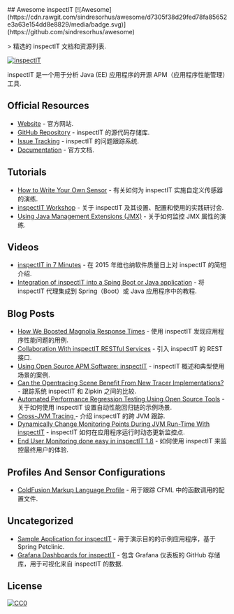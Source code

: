 <div class="github-widget" data-repo="inspectit-labs/awesome-inspectit"></div>
## Awesome inspectIT  [![Awesome](https://cdn.rawgit.com/sindresorhus/awesome/d7305f38d29fed78fa85652e3a63e154dd8e8829/media/badge.svg)](https://github.com/sindresorhus/awesome)

&gt; 精选的 inspectIT 文档和资源列表.

[![inspectIT](https://raw.githubusercontent.com/inspectit-labs/awesome-inspectit/master/media/inspectit.png)](http://www.inspectit.rocks/)

inspectIT 是一个用于分析 Java (EE) 应用程序的开源 APM（应用程序性能管理）工具.



## Official Resources

* [Website](http://www.inspectit.rocks/) - 官方网站.
* [GitHub Repository](https://github.com/inspectIT/inspectIT) - inspectIT 的源代码存储库.
* [Issue Tracking](https://inspectit-performance.atlassian.net/browse/INSPECTIT) - inspectIT 的问题跟踪系统.
* [Documentation](https://inspectit-performance.atlassian.net/wiki/) - 官方文档.

## Tutorials
* [How to Write Your Own Sensor](https://dzone.com/articles/how-to-write-your-own-sensor-for-the-open-source-a) - 有关如何为 inspectIT 实施自定义传感器的演练.
* [inspectIT Workshop](https://github.com/inspectit-labs/workshop) - 关于 inspectIT 及其设置、配置和使用的实践研讨会.
* [Using Java Management Extensions (JMX)](https://blog.novatec-gmbh.de/inspectit-1-6-monitoring-jmx/) - 关于如何监控 JMX 属性的演练.
 
## Videos

* [inspectIT in 7 Minutes](https://www.youtube.com/watch?v=bqZPBsTxAc4) - 在 2015 年维也纳软件质量日上对 inspectIT 的简短介绍.
* [Integration of inspectIT into a Sping Boot or Java application](https://www.youtube.com/watch?v=x0fnYSANIFk) - 将 inspectIT 代理集成到 Spring（Boot）或 Java 应用程序中的教程.

## Blog Posts

* [How We Boosted Magnolia Response Times](https://www.magnolia-cms.com/blogs/guest-blogger/detail~@how-we-boosted-magnolia-response-times-with-dynamic-page-caching~.html) - 使用 inspectIT 发现应用程序性能问题的用例.
* [Collaboration With inspectIT RESTful Services](https://blog.novatec-gmbh.de/inspectit-restful-services/) - 引入 inspectIT 的 REST 接口.
* [Using Open Source APM Software: inspectIT](https://opensource.com/article/17/3/inspectit) - inspectIT 概述和典型使用场景的案例.
* [Can the Opentracing Scene Benefit From New Tracer Implementations?](https://dzone.com/articles/can-opentracing-scene-benefit-from-new-tracer-impl) - 跟踪系统 inspectIT 和 Zipkin 之间的比较.
* [Automated Performance Regression Testing Using Open Source Tools](https://blog.novatec-gmbh.de/automated-performance-regression-testing/) - 关于如何使用 inspectIT 设置自动性能回归链的示例场景.
* [Cross-JVM Tracing ](https://blog.novatec-gmbh.de/inspectit-1-7-cross-jvm-tracing/) - 介绍 inspectIT 的跨 JVM 跟踪.
* [Dynamically Change Monitoring Points During JVM Run-Time With inspectIT](https://blog.novatec-gmbh.de/dynamically-change-monitoring-points-during-jvm-run-time-with-inspectit/) - inspectIT 如何在应用程序运行时动态更新监控点.
* [End User Monitoring done easy in inspectIT 1.8](https://blog.novatec-gmbh.de/end-user-monitoring-inspectit-1-8/) - 如何使用 inspectIT 来监控最终用户的体验.

## Profiles And Sensor Configurations

* [ColdFusion Markup Language Profile](https://github.com/ghedwards/cfml-inspectIT) - 用于跟踪 CFML 中的函数调用的配置文件.

## Uncategorized

* [Sample Application for inspectIT](https://github.com/inspectit-labs/spring-petclinic-microservices) - 用于演示目的的示例应用程序，基于 Spring Petclinic.
* [Grafana Dashboards for inspectIT](https://github.com/inspectit-labs/dashboards) - 包含 Grafana 仪表板的 GitHub 存储库，用于可视化来自 inspectIT 的数据.

## License

[![CC0](https://camo.githubusercontent.com/60561947585c982aee67ed3e3b25388184cc0aa3/687474703a2f2f6d6972726f72732e6372656174697665636f6d6d6f6e732e6f72672f70726573736b69742f627574746f6e732f38387833312f7376672f63632d7a65726f2e737667)](http://creativecommons.org/publicdomain/zero/1.0/)
